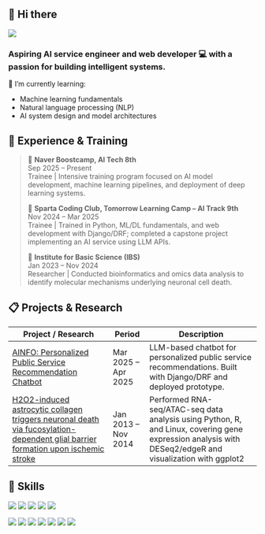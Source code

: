 ## 👋 Hi there

 <a href="https://jacejung-dev.github.io/"><img src="https://img.shields.io/badge/GitHub%20Pages-121013?logo=github&logoColor=white"/></a>

### Aspiring AI service engineer and web developer 💻 with a passion for building intelligent systems.

🌱 I’m currently learning:

- Machine learning fundamentals
- Natural language processing (NLP)
- AI system design and model architectures


## 🚀 Experience & Training

> 🤖 **Naver Boostcamp, AI Tech 8th**  
> Sep 2025 – Present  
> Trainee | Intensive training program focused on AI model development, machine learning pipelines, and deployment of deep learning systems.  
>
> 🌱 **Sparta Coding Club, Tomorrow Learning Camp – AI Track 9th**  
> Nov 2024 – Mar 2025  
> Trainee | Trained in Python, ML/DL fundamentals, and web development with Django/DRF; completed a capstone project implementing an AI service using LLM APIs.  
>
> 🧪 **Institute for Basic Science (IBS)**  
Jan 2023 – Nov 2024  
Researcher | Conducted bioinformatics and omics data analysis to identify molecular mechanisms underlying neuronal cell death.  


## 📋 Projects & Research

| Project / Research | Period | Description |
|--------------------|--------|-------------|
|[AINFO: Personalized Public Service Recommendation Chatbot](https://github.com/JaceJung-dev/AInfo-Backend)  | Mar 2025 – Apr 2025 | LLM-based chatbot for personalized public service recommendations. Built with Django/DRF and deployed prototype. |
[H2O2-induced astrocytic collagen triggers neuronal death via fucosylation-dependent glial barrier formation upon ischemic stroke](https://www.biorxiv.org/content/10.1101/2025.05.01.651594v1) | Jan 2013 – Nov 2014 |  Performed RNA-seq/ATAC-seq data analysis using Python, R, and Linux, covering gene expression analysis with DESeq2/edgeR and visualization with ggplot2 |


## 💪 Skills

<img src="https://img.shields.io/badge/Python-3776AB?logo=python&logoColor=fff"/></a> <img src="https://img.shields.io/badge/C-00599C?logo=c&logoColor=white"/></a> <img src="https://img.shields.io/badge/C++-%2300599C.svg?logo=c%2B%2B&logoColor=white"/></a> <img src="https://img.shields.io/badge/JavaScript-F7DF1E?logo=javascript&logoColor=000"/></a> <img src="https://img.shields.io/badge/R-%23276DC3.svg?logo=r&logoColor=white"/></a>

<img src="https://img.shields.io/badge/Django-%23092E20.svg?logo=django&logoColor=white"/></a> <img src="https://img.shields.io/badge/PyTorch-ee4c2c?logo=pytorch&logoColor=white"/></a> <img src="https://img.shields.io/badge/NumPy-4DABCF?logo=numpy&logoColor=fff"/></a> <img src="https://img.shields.io/badge/Pandas-150458?logo=pandas&logoColor=fff"/></a> <img src="https://img.shields.io/badge/Docker-2496ED?logo=docker&logoColor=fff"/></a> <img src="https://img.shields.io/badge/Ubuntu-E95420?logo=ubuntu&logoColor=white"/></a> <img src="https://img.shields.io/badge/LangChain-1c3c3c.svg?logo=langchain&logoColor=white"/></a>




<!--
**JaceJung-dev/JaceJung-dev** is a ✨ _special_ ✨ repository because its `README.md` (this file) appears on your GitHub profile.

Here are some ideas to get you started:

- 🔭 I’m currently working on ...
- 🌱 I’m currently learning ...
- 👯 I’m looking to collaborate on ...
- 🤔 I’m looking for help with ...
- 💬 Ask me about ...
- 📫 How to reach me: ...
- 😄 Pronouns: ...
- ⚡ Fun fact: ...
-->
